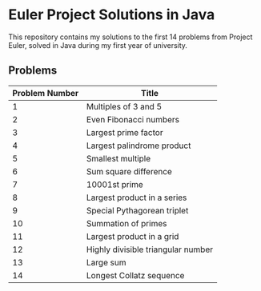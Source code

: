 # Euler Project Solutions in Java

This repository contains my solutions to the first 14 problems from Project Euler, solved in Java during my first year of university.

## Problems

| Problem Number | Title |
|----------------|-------|
| 1              | Multiples of 3 and 5 |
| 2              | Even Fibonacci numbers |
| 3              | Largest prime factor |
| 4              | Largest palindrome product |
| 5              | Smallest multiple |
| 6              | Sum square difference |
| 7              | 10001st prime |
| 8              | Largest product in a series |
| 9              | Special Pythagorean triplet |
| 10             | Summation of primes |
| 11             | Largest product in a grid |
| 12             | Highly divisible triangular number |
| 13             | Large sum |
| 14             | Longest Collatz sequence |
